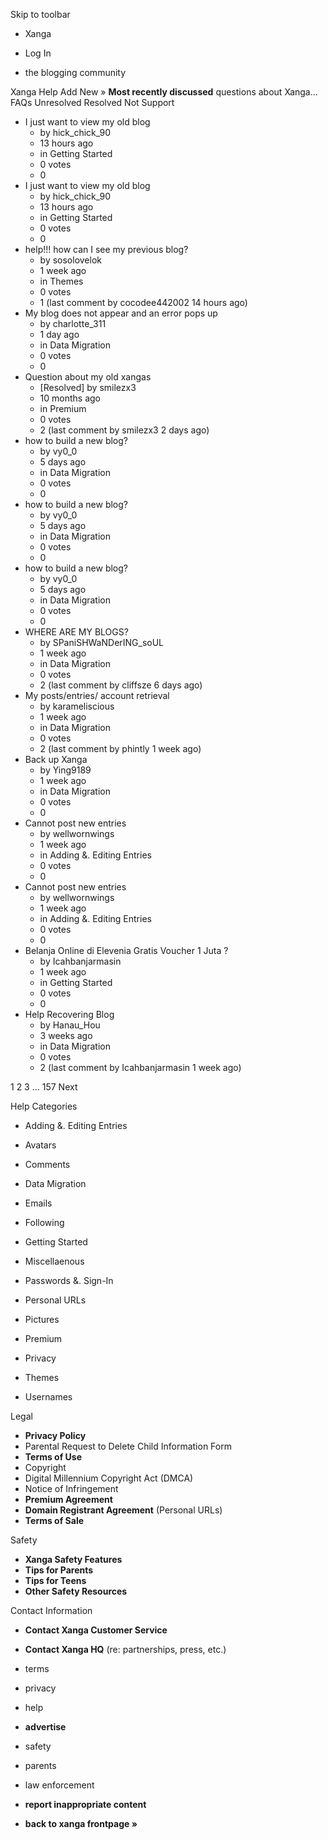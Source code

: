 Skip to toolbar

*   Xanga

*   Log In

*   the blogging community

Xanga Help Add New » **Most recently discussed** questions about Xanga… FAQs Unresolved Resolved Not Support

*   I just want to view my old blog
    *   by hick\_chick\_90
    *   13 hours ago
    *   in Getting Started
    *   0 votes
    *   0
*   I just want to view my old blog
    *   by hick\_chick\_90
    *   13 hours ago
    *   in Getting Started
    *   0 votes
    *   0
*   help!!! how can I see my previous blog?
    *   by sosolovelok
    *   1 week ago
    *   in Themes
    *   0 votes
    *   1 (last comment by cocodee442002 14 hours ago)
*   My blog does not appear and an error pops up
    *   by charlotte\_311
    *   1 day ago
    *   in Data Migration
    *   0 votes
    *   0
*   Question about my old xangas
    *   \[Resolved\] by smilezx3
    *   10 months ago
    *   in Premium
    *   0 votes
    *   2 (last comment by smilezx3 2 days ago)
*   how to build a new blog?
    *   by vy0\_0
    *   5 days ago
    *   in Data Migration
    *   0 votes
    *   0
*   how to build a new blog?
    *   by vy0\_0
    *   5 days ago
    *   in Data Migration
    *   0 votes
    *   0
*   how to build a new blog?
    *   by vy0\_0
    *   5 days ago
    *   in Data Migration
    *   0 votes
    *   0
*   WHERE ARE MY BLOGS?
    *   by SPaniSHWaNDerING\_soUL
    *   1 week ago
    *   in Data Migration
    *   0 votes
    *   2 (last comment by cliffsze 6 days ago)
*   My posts/entries/ account retrieval
    *   by karameliscious
    *   1 week ago
    *   in Data Migration
    *   0 votes
    *   2 (last comment by phintly 1 week ago)
*   Back up Xanga
    *   by Ying9189
    *   1 week ago
    *   in Data Migration
    *   0 votes
    *   0
*   Cannot post new entries
    *   by wellwornwings
    *   1 week ago
    *   in Adding &. Editing Entries
    *   0 votes
    *   0
*   Cannot post new entries
    *   by wellwornwings
    *   1 week ago
    *   in Adding &. Editing Entries
    *   0 votes
    *   0
*   Belanja Online di Elevenia Gratis Voucher 1 Juta ?
    *   by Icahbanjarmasin
    *   1 week ago
    *   in Getting Started
    *   0 votes
    *   0
*   Help Recovering Blog
    *   by Hanau\_Hou
    *   3 weeks ago
    *   in Data Migration
    *   0 votes
    *   2 (last comment by Icahbanjarmasin 1 week ago)

1 2 3 ... 157 Next

Help Categories

*   Adding &. Editing Entries
*   Avatars
*   Comments
*   Data Migration
*   Emails
*   Following
*   Getting Started
*   Miscellaenous

*   Passwords &. Sign-In
*   Personal URLs
*   Pictures
*   Premium
*   Privacy
*   Themes
*   Usernames

Legal

*   **Privacy Policy**
*   Parental Request to Delete Child Information Form
*   **Terms of Use**
*   Copyright
*   Digital Millennium Copyright Act (DMCA)
*   Notice of Infringement
*   **Premium Agreement**
*   **Domain Registrant Agreement** (Personal URLs)
*   **Terms of Sale**

Safety

*   **Xanga Safety Features**
*   **Tips for Parents**
*   **Tips for Teens**
*   **Other Safety Resources**

Contact Information

*   **Contact Xanga Customer Service**
*   **Contact Xanga HQ** (re: partnerships, press, etc.)

*   terms
*   privacy
*   help
*   **advertise**

*   safety
*   parents
*   law enforcement
*   **report inappropriate content**

*   **back to xanga frontpage »**